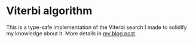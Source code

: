 # Viterbi algorithm

This is a type-safe implementation of the Viterbi search I made to solidify my
knowledge about it. More details in [my blog post][post].

[post]: http://sortega.github.io/development/2017/04/29/viterbi/
